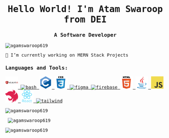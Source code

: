 <!DOCTYPE html>
<html>

<head>
  <style>
    body {
      font-family: monospace;
    }
  </style>
</head>

<body>
  <h1 align="center">Hello World! I'm Atam Swaroop from DEI</h1>
  <h3 align="center">A Software Developer</h3>

  <p align="left"> <img src="https://komarev.com/ghpvc/?username=agamswaroop619&label=Profile%20views&color=0e75b6&style=flat"
      alt="agamswaroop619" /> </p>

  <p align="left">🔭 I’m currently working on MERN Stack Projects</p>

  <h3 align="left">Languages and Tools:</h3>
  <p align="left"> <a href="https://angular.io" target="_blank" rel="noreferrer"> <img
        src="https://raw.githubusercontent.com/devicons/devicon/master/icons/angularjs/angularjs-original-wordmark.svg"
        alt="angularjs" width="40" height="40" /> </a> <a href="https://www.gnu.org/software/bash/" target="_blank"
      rel="noreferrer"> <img src="https://www.vectorlogo.zone/logos/gnu_bash/gnu_bash-icon.svg" alt="bash" width="40"
        height="40" /> </a> <a href="https://www.cprogramming.com/" target="_blank" rel="noreferrer"> <img
        src="https://raw.githubusercontent.com/devicons/devicon/master/icons/c/c-original.svg" alt="c" width="40"
        height="40" /> </a> <a href="https://www.w3schools.com/css/" target="_blank" rel="noreferrer"> <img
        src="https://raw.githubusercontent.com/devicons/devicon/master/icons/css3/css3-original-wordmark.svg"
        alt="css3" width="40" height="40" /> </a> <a href="https://www.figma.com/" target="_blank" rel="noreferrer"> <img
        src="https://www.vectorlogo.zone/logos/figma/figma-icon.svg" alt="figma" width="40" height="40" /> </a> <a
      href="https://firebase.google.com/" target="_blank" rel="noreferrer"> <img
        src="https://www.vectorlogo.zone/logos/firebase/firebase-icon.svg" alt="firebase" width="40" height="40" /> </a>
    <a href="https://www.w3.org/html/" target="_blank" rel="noreferrer"> <img
        src="https://raw.githubusercontent.com/devicons/devicon/master/icons/html5/html5-original-wordmark.svg"
        alt="html5" width="40" height="40" /> </a> <a href="https://www.java.com" target="_blank" rel="noreferrer"> <img
        src="https://raw.githubusercontent.com/devicons/devicon/master/icons/java/java-original.svg" alt="java"
        width="40" height="40" /> </a> <a href="https://developer.mozilla.org/en-US/docs/Web/JavaScript"
      target="_blank" rel="noreferrer"> <img
        src="https://raw.githubusercontent.com/devicons/devicon/master/icons/javascript/javascript-original.svg"
        alt="javascript" width="40" height="40" /> </a> <a href="https://nestjs.com/" target="_blank" rel="noreferrer">
      <img src="https://raw.githubusercontent.com/devicons/devicon/master/icons/nestjs/nestjs-plain.svg"
        alt="nestjs" width="40" height="40" /> </a> <a href="https://reactjs.org/" target="_blank" rel="noreferrer">
      <img src="https://raw.githubusercontent.com/devicons/devicon/master/icons/react/react-original-wordmark.svg"
        alt="react" width="40" height="40" /> </a> <a href="https://tailwindcss.com/" target="_blank" rel="noreferrer">
      <img src="https://www.vectorlogo.zone/logos/tailwindcss/tailwindcss-icon.svg" alt="tailwind" width="40"
        height="40" /> </a> </p>

  <p><img align="center"
      src="https://github-readme-stats.vercel.app/api/top-langs?username=agamswaroop619&show_icons=true&locale=en&layout=compact"
      alt="agamswaroop619" /></p>

  <p>&nbsp;<img align="center" src="https://github-readme-stats.vercel.app/api?username=agamswaroop619&show_icons=true&locale=en"
      alt="agamswaroop619" /></p>

  <p><img align="center" src="https://github-readme-streak-stats.herokuapp.com/?user=agamswaroop619&"
      alt="agamswaroop619" /></p>

</body>

</html>
